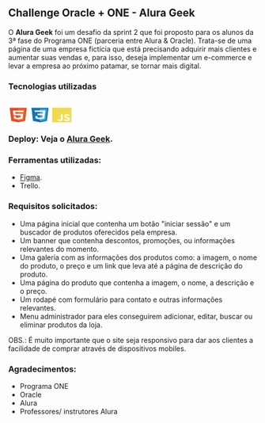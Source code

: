 ## Challenge Oracle + ONE - Alura Geek

O **Alura Geek** foi um desafio da sprint 2 que foi proposto para os alunos da 3ª fase do Programa ONE (parceria entre Alura & Oracle).
Trata-se de uma página de uma empresa fictícia que está precisando adquirir mais clientes e aumentar suas vendas e, para isso, deseja implementar um e-commerce e levar a empresa ao próximo patamar, se tornar mais digital.

### Tecnologias utilizadas

<div style="display: inline_block"><br>
  <img align="center" alt="icone-HTML" height="30" width="40" src="https://raw.githubusercontent.com/devicons/devicon/master/icons/html5/html5-original.svg">
  <img align="center" alt="icone-CSS" height="30" width="40" src="https://raw.githubusercontent.com/devicons/devicon/master/icons/css3/css3-original.svg">
  <img align="center" alt="icone-Js" height="30" width="40" src="https://raw.githubusercontent.com/devicons/devicon/master/icons/javascript/javascript-plain.svg">
</div>

### Deploy: Veja o [Alura Geek](https://mirraelly.github.io/Challenge-Oracle-ONE-AluraGeek/).

### Ferramentas utilizadas: 

* [Figma](https://www.figma.com/file/itJpWbvHxSUcUeMPy1lmof/AluraGeek?type=design&node-id=0-1&mode=design&t=KjJTEkBWT1PKTAgo-0).
* Trello.

### Requisitos solicitados:

* Uma página inicial que contenha um botão "iniciar sessão" e um buscador de produtos oferecidos pela empresa.
* Um banner que contenha descontos, promoções, ou informações relevantes do momento.
* Uma galeria com as informações dos produtos como: a imagem, o nome do produto, o preço e um link que leva até a página de descrição do produto.
* Uma página do produto que contenha a imagem, o nome, a descrição e o preço.
* Um rodapé com formulário para contato e outras informações relevantes.
* Menu administrador para eles conseguirem adicionar, editar, buscar ou eliminar produtos da loja.

OBS.: É muito importante que o site seja responsivo para dar aos clientes a facilidade de comprar através de dispositivos mobiles.


### Agradecimentos: 

* Programa ONE
* Oracle
* Alura
* Professores/ instrutores Alura





